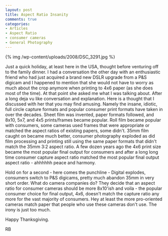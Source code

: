 ```yaml
---
layout: post
title: Aspect Ratio Insanity
comments: true
categories:
- Articles
- Aspect Ratio
- consumer cameras
- General Photography
---
```

{% img /wp-content/uploads/2008/DSC_3291.jpg %}

Just a quick holiday, at least here in the USA, thought before venturing off to the family dinner. I had a conversation the other day with an enthusiastic friend who had just acquired a brand new DSLR upgrade from a P&amp;S digicam and I happened to mention that she would not have to worry as much about the crop anymore when printing to 4x6 paper (as she does most of the time). At that point she asked me what I was talking about. After a long deja vu like conversation and explanation. Here is a thought that I discussed with her that you may find amusing. Namely the insane, idiotic, full circle capture formats and popular consumer print formats have taken in over the decades. Sheet film was invented, paper formats followed, and 8x10, 5x7, and 4x5 prints/frames became popular. Roll film became popular with consumers, some cameras used frames that were appropriate or matched the aspect ratios of existing papers, some didn't. 35mm film caught on became much better, consumer photography exploded as did film processing and printing still using the same paper formats that didn't match the 35mm 3:2 aspect ratio. A few dozen years ago the 4x6 print size became the most popular final output for consumers and after a long long time consumer capture aspect ratio matched the most popular final output aspect ratio - ahhhhhh peace and harmony.

<!--more-->

Hold on for a second - here comes the punchline - Digital explodes, consumers switch to P&amp;S digicams, pretty much abandon 35mm in very short order. What do camera companies do? They decide that an aspect ratio for consumer cameras should be more 8x10'ish and voila - the popular consumer choice for final output, 4x6, doesn't match the capture ratio any more for the vast majority of consumers. Hey at least the more pro-oriented cameras match paper that people who use these cameras don't use. The irony is just too much.

Happy Thanksgiving.

RB